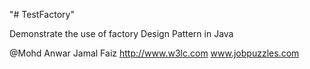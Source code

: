 "# TestFactory"


 Demonstrate the use of factory Design Pattern in Java
 
 @Mohd Anwar Jamal Faiz
 http://www.w3lc.com
 www.jobpuzzles.com
